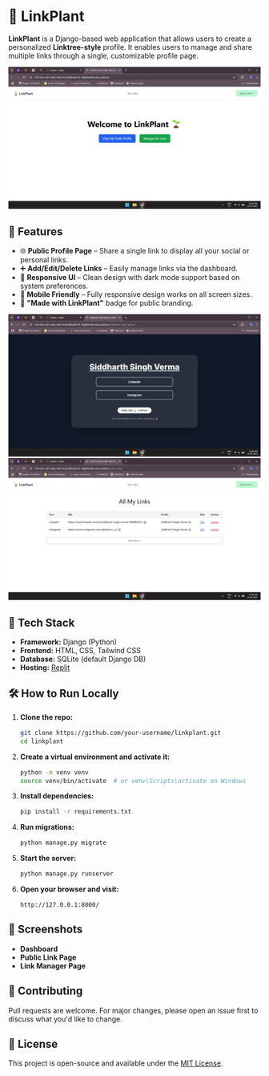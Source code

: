 
# 🌱 LinkPlant

**LinkPlant** is a Django-based web application that allows users to create a personalized **Linktree-style** profile. It enables users to manage and share multiple links through a single, customizable profile page.

![LinkPlant Home](./screenshots/Screenshot%20(7).png)

## 🚀 Features

- 🌐 **Public Profile Page** – Share a single link to display all your social or personal links.
- ➕ **Add/Edit/Delete Links** – Easily manage links via the dashboard.
- 🎨 **Responsive UI** – Clean design with dark mode support based on system preferences.
- 📱 **Mobile Friendly** – Fully responsive design works on all screen sizes.
- 🌱 **"Made with LinkPlant"** badge for public branding.

![Public Profile](./screenshots/Screenshot%20(8).png)
![Link Management](./screenshots/Screenshot%20(9).png)

## 🔧 Tech Stack

- **Framework:** Django (Python)
- **Frontend:** HTML, CSS,  Tailwind CSS 
- **Database:** SQLite (default Django DB)
- **Hosting:** [Replit](https://replit.com)

## 🛠️ How to Run Locally

1. **Clone the repo:**
   ```bash
   git clone https://github.com/your-username/linkplant.git
   cd linkplant
   ```

2. **Create a virtual environment and activate it:**
   ```bash
   python -m venv venv
   source venv/bin/activate  # or venv\Scripts\activate on Windows
   ```

3. **Install dependencies:**
   ```bash
   pip install -r requirements.txt
   ```

4. **Run migrations:**
   ```bash
   python manage.py migrate
   ```

5. **Start the server:**
   ```bash
   python manage.py runserver
   ```

6. **Open your browser and visit:**
   ```
   http://127.0.0.1:8000/
   ```

## 📸 Screenshots

- **Dashboard**
- **Public Link Page**
- **Link Manager Page**



## 🤝 Contributing

Pull requests are welcome. For major changes, please open an issue first to discuss what you'd like to change.

## 📄 License

This project is open-source and available under the [MIT License](LICENSE).

